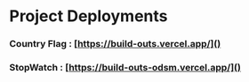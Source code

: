 # Project Deployments

### Country Flag : [https://build-outs.vercel.app/]()

### StopWatch : [https://build-outs-odsm.vercel.app/]()
